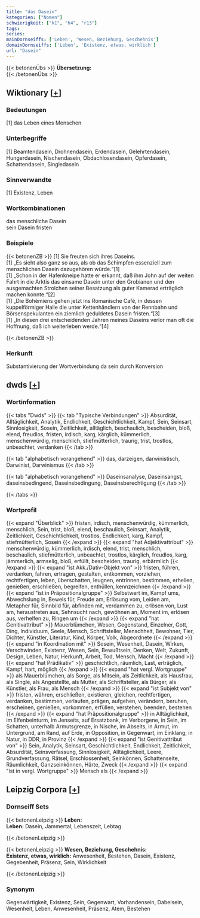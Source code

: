 ```yaml
---
title: "das Dasein"
kategorien: ["Nomen"]
schwierigkeit: ["k1", "h4", "r13"]
tags:
series:
mainDornseiffs: ['Leben', 'Wesen, Beziehung, Geschehnis']
domainDornseiffs: ['Leben', 'Existenz, etwas, wirklich']
url: "Dasein"
---
```


{{< betonenÜbs >}}
**Übersetzung:**  
{{< /betonenÜbs >}}

## Wiktionary [[+](https://de.wiktionary.org/wiki/Dasein)]

### Bedeutungen
[1] das Leben eines Menschen  

### Unterbegriffe
[1] Beamtendasein, Drohnendasein, Erdendasein, Gelehrtendasein, Hungerdasein, Nischendasein, Obdachlosendasein, Opferdasein, Schattendasein, Singledasein  

### Sinnverwandte
[1] Existenz, Leben  

### Wortkombinationen
das menschliche Dasein  
sein Dasein fristen  

### Beispiele
{{< betonenZB >}}
[1] Sie freuten sich ihres Daseins.  
[1] „Es sieht also ganz so aus, als ob das Schimpfen essenziell zum menschlichen Dasein dazugehören würde.“[1]  
[1] „Schon in der Hafenkneipe hatte er erkannt, daß ihm John auf der weiten Fahrt in die Arktis das einsame Dasein unter den Grobianen und den ausgemachten Strolchen seiner Besatzung als guter Kamerad erträglich machen konnte.“[2]  
[1] „Die Bohémiens gehen jetzt ins Romanische Café, in dessen kuppelförmiger Halle die unter Kettenhändlern von der Rennbahn und Börsenspekulanten ein ziemlich geduldetes Dasein fristen.“[3]  
[1] „In diesen drei entscheidenden Jahren meines Daseins verlor man oft die Hoffnung, daß ich weiterleben werde.“[4]  

{{< /betonenZB >}}
### Herkunft
Substantivierung der Wortverbindung da sein durch Konversion  



## dwds [[+](https://www.dwds.de/wb/Dasein)]

### Wortinformation
{{< tabs "Dwds" >}}
{{< tab "Typische Verbindungen" >}}
Absurdität, Alltäglichkeit, Analytik, Endlichkeit, Geschichtlichkeit, Kampf, Sein, Seinsart, Sinnlosigkeit, Sosein, Zeitlichkeit, alltäglich, beschaulich, bescheiden, bloß, elend, freudlos, fristen, irdisch, karg, kärglich, kümmerlich, menschenwürdig, menschlich, stiefmütterlich, traurig, trist, trostlos, unbeachtet, verdanken
{{< /tab >}}

{{< tab "alphabetisch vorangehend" >}}
das, darzeigen, darwinistisch, Darwinist, Darwinismus
{{< /tab >}}

{{< tab "alphabetisch vorangehend" >}}
Daseinsanalyse, Daseinsangst, daseinsbedingend, Daseinsbedingung, Daseinsberechtigung
{{< /tab >}}

{{< /tabs >}}

### Wortprofil
{{< expand "Überblick" >}} fristen, irdisch, menschenwürdig, kümmerlich, menschlich, Sein, trist, bloß, elend, beschaulich, Seinsart, Analytik, Zeitlichkeit, Geschichtlichkeit, trostlos, Endlichkeit, karg, Kampf, stiefmütterlich, Sosein {{< /expand >}}
{{< expand "hat Adjektivattribut" >}} menschenwürdig, kümmerlich, irdisch, elend, trist, menschlich, beschaulich, stiefmütterlich, unbeachtet, trostlos, kärglich, freudlos, karg, jämmerlich, armselig, bloß, erfüllt, bescheiden, traurig, erbärmlich {{< /expand >}}
{{< expand "ist Akk./Dativ-Objekt von" >}} fristen, führen, verdanken, fahren, ertragen, gestalten, entkommen, vorziehen, rechtfertigen, leben, überschatten, leugnen, entrinnen, bestimmen, erhellen, genießen, erschließen, begreifen, enthüllen, kennzeichnen {{< /expand >}}
{{< expand "ist in Präpositionalgruppe" >}} Selbstwert im, Kampf ums, Abwechslung in, Beweis für, Freude am, Erlösung vom, Leiden am, Metapher für, Sinnbild für, abfinden mit, verdammen zu, erlösen von, Lust am, heraustreten aus, Sehnsucht nach, gewöhnen an, Moment im, erlösen aus, verhelfen zu, Ringen um {{< /expand >}}
{{< expand "hat Genitivattribut" >}} Mauerblümchen, Wesen, Gegenstand, Einzelner, Gott, Ding, Individuum, Seele, Mensch, Schriftsteller, Menschheit, Bewohner, Tier, Dichter, Künstler, Literatur, Kind, Körper, Volk, Abgeordnete {{< /expand >}}
{{< expand "in Koordination mit" >}} Sosein, Wesenheit, Dasein, Wirken, Verschwinden, Existenz, Wesen, Sein, Bewußtsein, Denken, Welt, Zukunft, Design, Leben, Natur, Herkunft, Arbeit, Tod, Mensch, Macht {{< /expand >}}
{{< expand "hat Prädikativ" >}} geschichtlich, räumlich, Last, erträglich, Kampf, hart, möglich {{< /expand >}}
{{< expand "hat vergl. Wortgruppe" >}} als Mauerblümchen, als Sorge, als Mitsein, als Zeitlichkeit, als Hausfrau, als Single, als Angestellte, als Mutter, als Schriftsteller, als Bürger, als Künstler, als Frau, als Mensch {{< /expand >}}
{{< expand "ist Subjekt von" >}} fristen, währen, erschließen, existieren, gleichen, rechtfertigen, verdanken, bestimmen, verlaufen, prägen, aufgehen, verändern, beruhen, erscheinen, genießen, vorkommen, erfüllen, verstehen, beenden, bestehen {{< /expand >}}
{{< expand "hat Präpositionalgruppe" >}} in Alltäglichkeit, im Elfenbeinturm, im Jenseits, auf Ersatzbank, im Verborgene, in Sein, im Schatten, unterhalb Armutsgrenze, in Nische, im Abseits, in Armut, im Untergrund, am Rand, auf Erde, in Opposition, in Gegenwart, im Einklang, in Natur, in DDR, in Provinz {{< /expand >}}
{{< expand "ist Genitivattribut von" >}} Sein, Analytik, Seinsart, Geschichtlichkeit, Endlichkeit, Zeitlichkeit, Absurdität, Seinsverfassung, Sinnlosigkeit, Alltäglichkeit, Leere, Grundverfassung, Rätsel, Erschlossenheit, Seinkönnen, Schattenseite, Räumlichkeit, Ganzseinkönnen, Härte, Zweck {{< /expand >}}
{{< expand "ist in vergl. Wortgruppe" >}} Mensch als {{< /expand >}}

## Leipzig Corpora [[+](https://corpora.uni-leipzig.de/en/res?word=Dasein&corpusId=deu_newscrawl-public_2018)]

### Dornseiff Sets
{{< betonenLeipzig >}}
**Leben:**  
**Leben:** Dasein, Jammertal, Lebenszeit, Lebtag  

{{< /betonenLeipzig >}}


{{< betonenLeipzig >}}
**Wesen, Beziehung, Geschehnis:**  
**Existenz, etwas, wirklich:** Anwesenheit, Bestehen, Dasein, Existenz, Gegebenheit, Präsenz, Sein, Wirklichkeit  

{{< /betonenLeipzig >}}

### Synonym
Gegenwärtigkeit, Existenz, Sein, Gegenwart, Vorhandensein, Dabeisein, Wesenheit, Leben, Anwesenheit, Präsenz, Atem, Bestehen

